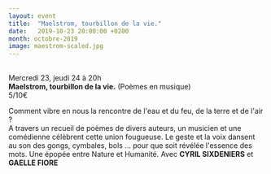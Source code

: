 ```yaml
---
layout: event
title:  "Maelstrom, tourbillon de la vie."
date:   2019-10-23 20:00:00 +0200
month: octobre-2019
image: maestrom-scaled.jpg
---
```




<br /> Mercredi 23, jeudi 24 à 20h<br /> **Maelstrom, tourbillon de la vie.** (Poèmes en musique)<br /> 5/10€



Comment vibre en nous la rencontre de l'eau et du feu, de la terre et de l'air ?<br /> A travers un recueil de poèmes de divers auteurs, un musicien et une comédienne célèbrent cette union fougueuse. Le geste et la voix dansent au son des gongs, cymbales, bols ... pour que soit révélée l'essence des mots. Une épopée entre Nature et Humanité. Avec <strong>CYRIL SIXDENIERS</strong> et<strong> GAELLE FIORE</strong>